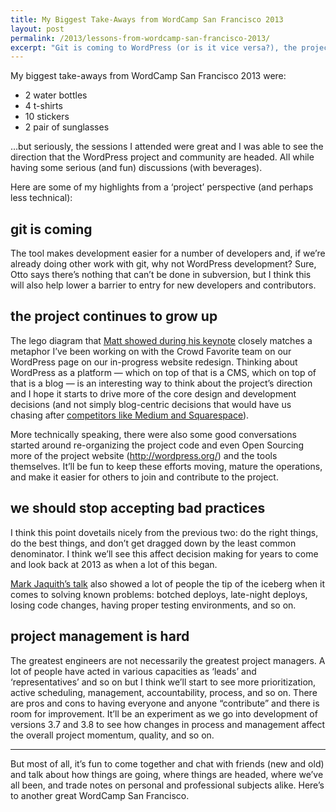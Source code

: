 ```yaml
---
title: My Biggest Take-Aways from WordCamp San Francisco 2013
layout: post
permalink: /2013/lessons-from-wordcamp-san-francisco-2013/
excerpt: "Git is coming to WordPress (or is it vice versa?), the project is maturing, bad practices should no longer be tolerated, and project management is hard."
---
```

My biggest take-aways from WordCamp San Francisco 2013 were:

*   2 water bottles
*   4 t-shirts
*   10 stickers
*   2 pair of sunglasses

&#8230;but seriously, the sessions I attended were great and I was able to see the direction that the WordPress project and community are headed. All while having some serious (and fun) discussions (with beverages).

Here are some of my highlights from a &#8216;project&#8217; perspective (and perhaps less technical):

## git is coming

The tool makes development easier for a number of developers and, if we&#8217;re already doing other work with git, why not WordPress development? Sure, Otto says there&#8217;s nothing that can&#8217;t be done in subversion, but I think this will also help lower a barrier to entry for new developers and contributors.

## the project continues to grow up

The lego diagram that [Matt showed during his keynote][1] closely matches a metaphor I&#8217;ve been working on with the Crowd Favorite team on our WordPress page on our in-progress website redesign. Thinking about WordPress as a platform — which on top of that is a CMS, which on top of that is a blog — is an interesting way to think about the project&#8217;s direction and I hope it starts to drive more of the core design and development decisions (and not simply blog-centric decisions that would have us chasing after [competitors like Medium and Squarespace][2]).

More technically speaking, there were also some good conversations started around re-organizing the project code and even Open Sourcing more of the project website (<http://wordpress.org/>) and the tools themselves. It&#8217;ll be fun to keep these efforts moving, mature the operations, and make it easier for others to join and contribute to the project.

## we should stop accepting bad practices

I think this point dovetails nicely from the previous two: do the right things, do the best things, and don&#8217;t get dragged down by the least common denominator. I think we&#8217;ll see this affect decision making for years to come and look back at 2013 as when a lot of this began.

[Mark Jaquith&#8217;s talk][3] also showed a lot of people the tip of the iceberg when it comes to solving known problems: botched deploys, late-night deploys, losing code changes, having proper testing environments, and so on.

## project management is hard

The greatest engineers are not necessarily the greatest project managers. A lot of people have acted in various capacities as &#8216;leads&#8217; and &#8216;representatives&#8217; and so on but I think we&#8217;ll start to see more prioritization, active scheduling, management, accountability, process, and so on. There are pros and cons to having everyone and anyone &#8220;contribute&#8221; and there is room for improvement. It&#8217;ll be an experiment as we go into development of versions 3.7 and 3.8 to see how changes in process and management affect the overall project momentum, quality, and so on.

* * *

But most of all, it&#8217;s fun to come together and chat with friends (new and old) and talk about how things are going, where things are headed, where we&#8217;ve all been, and trade notes on personal and professional subjects alike. Here&#8217;s to another great WordCamp San Francisco.

 [1]: http://wordpress.tv/2013/07/29/matt-mullenweg-state-of-the-word-2013/
 [2]: https://devin.reams.me/2013/what-competition-is-wordpress-up-against/
 [3]: http://wordpress.tv/2013/07/28/mark-jaquith-confident-commits-delightful-deploys-2/